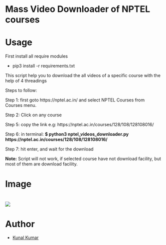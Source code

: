 <h1>Mass Video Downloader of NPTEL courses<h1>
    <h1>Usage</h1>
  <p>First install all require modules</p>
<ul>
  <li>pip3 install -r requirements.txt</li>
  </ul>
  <p>This script help you to download the all videos of a specific course with the help of 4 threadings</p>
  <p>Steps to follow:</p>
  <p>Step 1: first goto https://nptel.ac.in/ and select NPTEL Courses from Courses menu.</p>
  <p>Step 2: Click on any course</p>
  <p>Step 5: copy the link e.g: https://nptel.ac.in/courses/128/108/128108016/</p>
  <p>Step 6: in terminal: <b>$ python3 nptel_videos_downloader.py https://nptel.ac.in/courses/128/108/128108016/</b></p>
  <p>Step 7: hit enter, and wait for the download</p>
    <p><b>Note:</b> Script will not work, if selected course have not download facility, but most of them are download facility.</p>
   <h1>Image<h1>
       <img src="https://i.ibb.co/2MtBpnm/Screenshot-2021-08-27-17-37-44.png"/>
<h1>Author</h1>
<ul>
  <li><a href="https://twitter.com/pr0kunal">Kunal Kumar</a></li>
  </ul>
  

